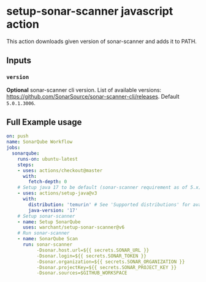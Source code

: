 # setup-sonar-scanner javascript action

This action downloads given version of sonar-scanner and adds it to PATH.

## Inputs

### `version`

**Optional** sonar-scanner cli version. List of available versions: https://github.com/SonarSource/sonar-scanner-cli/releases. Default `5.0.1.3006`.

## Full Example usage

```yaml
on: push
name: SonarQube Workflow
jobs:
  sonarqube:
    runs-on: ubuntu-latest
    steps:
    - uses: actions/checkout@master
      with:
        fetch-depth: 0
    # Setup java 17 to be default (sonar-scanner requirement as of 5.x)
    - uses: actions/setup-java@v3
      with:
        distribution: 'temurin' # See 'Supported distributions' for available options
        java-version: '17'
    # Setup sonar-scanner
    - name: Setup SonarQube
      uses: warchant/setup-sonar-scanner@v6
    # Run sonar-scanner
    - name: SonarQube Scan
      run: sonar-scanner
           -Dsonar.host.url=${{ secrets.SONAR_URL }}
           -Dsonar.login=${{ secrets.SONAR_TOKEN }}
           -Dsonar.organization=${{ secrets.SONAR_ORGANIZATION }}
           -Dsonar.projectKey=${{ secrets.SONAR_PROJECT_KEY }}
           -Dsonar.sources=$GITHUB_WORKSPACE
```
